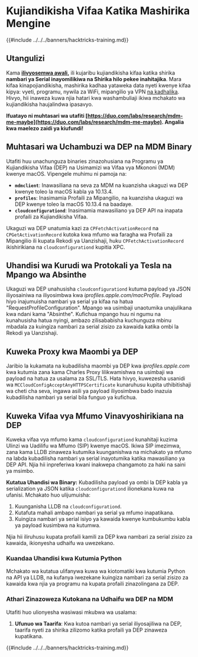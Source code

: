 # Kujiandikisha Vifaa Katika Mashirika Mengine

{{#include ../../../banners/hacktricks-training.md}}

## Utangulizi

Kama [**ilivyosemwa awali**](./#what-is-mdm-mobile-device-management)**,** ili kujaribu kujiandikisha kifaa katika shirika **nambari ya Serial inayomilikiwa na Shirika hilo pekee inahitajika**. Mara kifaa kinapojiandikisha, mashirika kadhaa yataweka data nyeti kwenye kifaa kipya: vyeti, programu, nywila za WiFi, mipangilio ya VPN [na kadhalika](https://developer.apple.com/enterprise/documentation/Configuration-Profile-Reference.pdf).\
Hivyo, hii inaweza kuwa njia hatari kwa washambuliaji ikiwa mchakato wa kujiandikisha haujalindwa ipasavyo.

**Ifuatayo ni muhtasari wa utafiti [https://duo.com/labs/research/mdm-me-maybe](https://duo.com/labs/research/mdm-me-maybe). Angalia kwa maelezo zaidi ya kiufundi!**

## Muhtasari wa Uchambuzi wa DEP na MDM Binary

Utafiti huu unachunguza binaries zinazohusiana na Programu ya Kujiandikisha Vifaa (DEP) na Usimamizi wa Vifaa vya Mkononi (MDM) kwenye macOS. Vipengele muhimu ni pamoja na:

- **`mdmclient`**: Inawasiliana na seva za MDM na kuanzisha ukaguzi wa DEP kwenye toleo la macOS kabla ya 10.13.4.
- **`profiles`**: Inasimamia Profaili za Mipangilio, na kuanzisha ukaguzi wa DEP kwenye toleo la macOS 10.13.4 na baadaye.
- **`cloudconfigurationd`**: Inasimamia mawasiliano ya DEP API na inapata profaili za Kujiandikisha Vifaa.

Ukaguzi wa DEP unatumia kazi za `CPFetchActivationRecord` na `CPGetActivationRecord` kutoka kwa mfumo wa faragha wa Profaili za Mipangilio ili kupata Rekodi ya Uanzishaji, huku `CPFetchActivationRecord` ikishirikiana na `cloudconfigurationd` kupitia XPC.

## Uhandisi wa Kurudi wa Protokali ya Tesla na Mpango wa Absinthe

Ukaguzi wa DEP unahusisha `cloudconfigurationd` kutuma payload ya JSON iliyosainiwa na iliyosimbwa kwa _iprofiles.apple.com/macProfile_. Payload hiyo inajumuisha nambari ya serial ya kifaa na hatua "RequestProfileConfiguration". Mpango wa usimbaji unaotumika unajulikana kwa ndani kama "Absinthe". Kufichua mpango huu ni ngumu na kunahusisha hatua nyingi, ambazo zilisababisha kuchunguza mbinu mbadala za kuingiza nambari za serial zisizo za kawaida katika ombi la Rekodi ya Uanzishaji.

## Kuweka Proxy kwa Maombi ya DEP

Jaribio la kukamata na kubadilisha maombi ya DEP kwa _iprofiles.apple.com_ kwa kutumia zana kama Charles Proxy lilikwamishwa na usimbaji wa payload na hatua za usalama za SSL/TLS. Hata hivyo, kuwezesha usanidi wa `MCCloudConfigAcceptAnyHTTPSCertificate` kunaruhusu kupita uthibitishaji wa cheti cha seva, ingawa asili ya payload iliyosimbwa bado inazuia kubadilisha nambari ya serial bila funguo ya kufichua.

## Kuweka Vifaa vya Mfumo Vinavyoshirikiana na DEP

Kuweka vifaa vya mfumo kama `cloudconfigurationd` kunahitaji kuzima Ulinzi wa Uadilifu wa Mfumo (SIP) kwenye macOS. Ikiwa SIP imezimwa, zana kama LLDB zinaweza kutumika kuunganishwa na michakato ya mfumo na labda kubadilisha nambari ya serial inayotumika katika mawasiliano ya DEP API. Njia hii inpreferiwa kwani inakwepa changamoto za haki na saini ya msimbo.

**Kutatua Uhandisi wa Binary:**
Kubadilisha payload ya ombi la DEP kabla ya serialization ya JSON katika `cloudconfigurationd` ilionekana kuwa na ufanisi. Mchakato huo ulijumuisha:

1. Kuunganisha LLDB na `cloudconfigurationd`.
2. Kutafuta mahali ambapo nambari ya serial ya mfumo inapatikana.
3. Kuingiza nambari ya serial isiyo ya kawaida kwenye kumbukumbu kabla ya payload kusimbwa na kutumwa.

Njia hii iliruhusu kupata profaili kamili za DEP kwa nambari za serial zisizo za kawaida, ikionyesha udhaifu wa uwezekano.

### Kuandaa Uhandisi kwa Kutumia Python

Mchakato wa kutatua ulifanywa kuwa wa kiotomatiki kwa kutumia Python na API ya LLDB, na kufanya iwezekane kuingiza nambari za serial zisizo za kawaida kwa njia ya programu na kupata profaili zinazolingana za DEP.

### Athari Zinazoweza Kutokana na Udhaifu wa DEP na MDM

Utafiti huo ulionyesha wasiwasi mkubwa wa usalama:

1. **Ufunuo wa Taarifa**: Kwa kutoa nambari ya serial iliyosajiliwa na DEP, taarifa nyeti za shirika zilizomo katika profaili ya DEP zinaweza kupatikana.

{{#include ../../../banners/hacktricks-training.md}}
